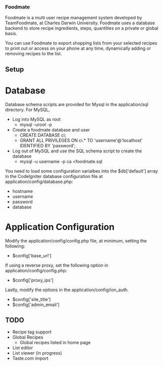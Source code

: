 ### Foodmate

Foodmate is a multi user recipe management system developed by TeamFoodmate, at Charles Darwin University. Foodmate uses a database backend to store recipe ingredients, steps, quantities on a private or global basis.

You can use Foodmate to export shopping lists from your selected recipes to print out or access on your phone at any time, dynamically adding or removing recipes to the list.

## Setup

# Database

Database schema scripts are provided for Mysql in the application/sql directory. For MySQL,
- Log into MySQL as root
  - mysql -uroot -p
- Create a foodmate database and user
  - CREATE DATABASE ci;
  - GRANT ALL PRIVILEGES ON ci.* TO 'username'@'localhost' IDENTIFIED BY 'password';
- Log out of MySQL and use the SQL schema script to create the database
  - mysql -u username -p ca <foodmate.sql

You need to load some configuration varialbes into the $db['default'] array in the CodeIgniter database configuration file at application/config/database.php:
- hostname
- username
- password
- database

# Application Configuration

Modify the application/config/config.php file, at minimum, setting the following:
- $config['base_url']

If using a reverse proxy, set the following option in application/config/config.php:
- $config['proxy_ips']

Lastly, modify the options in the application/config/ion_auth.
- $config['site_title']  
- $config['admin_email'] 

## TODO

- Recipe tag support
- Global Recipes  
  - Global recipes listed in home page  
- List editor
- List viewer (in progress)
- Taste.com import
